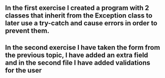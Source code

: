 ## In the first exercise I created a program with 2 classes that inherit from the Exception class to later use a try-catch and cause errors in order to prevent them.

## In the second exercise I have taken the form from the previous topic, I have added an extra field and in the second file I have added validations for the user